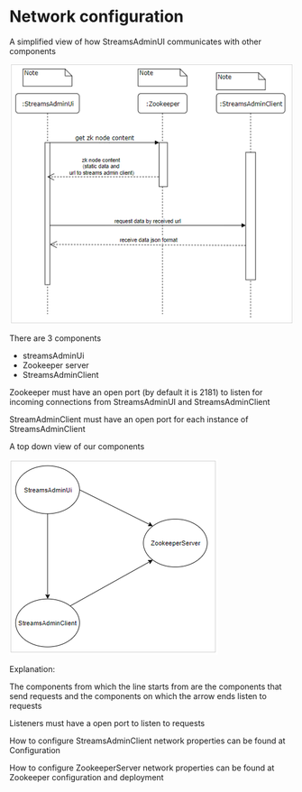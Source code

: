 # Network configuration

A simplified view of how StreamsAdminUI communicates with other components

![img](../../screenshots/networkConfiguration/sequence.png)

There are 3 components

- streamsAdminUi
- Zookeeper server
- StreamsAdminClient

Zookeeper must have an open port (by default it is 2181) to listen for incoming connections from StreamsAdminUI and StreamsAdminClient

StreamAdminClient must have an open port for each instance of StreamsAdminClient

A top down view of our components

![img](../../screenshots/networkConfiguration/network.png)

Explanation:

The components from which the line starts from are the components that send requests and the components on which the arrow ends listen to requests

Listeners must have a open port to listen to requests

How to configure StreamsAdminClient network properties can be found at Configuration

How to configure ZookeeperServer network properties can be found at Zookeeper configuration and deployment